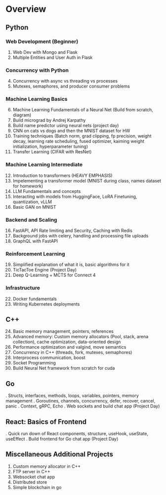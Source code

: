 # Overview

## Python

### Web Development (Beginner)
1. Web Dev with Mongo and Flask
2. Multiple Entities and User Auth in Flask

### Concurrency with Python
4. Concurrency with async vs threading vs processes
5. Mutexes, semaphores, and producer consumer problems

### Machine Learning Basics
6. Machine Learning Fundamentals of a Neural Net (Build from scratch, diagram)
7. Build micrograd by Andrej Karpathy
8. Build name predictor using neural nets (project day)
9. CNN on cats vs dogs and then the MNIST dataset for HW
10. Training techniques (Batch norm, grad clipping, fp precision, weight decay, learning rate scheduling, fused optimizer, kaiming weight initialization, hyperparameter tuning)
11. Transfer Learning (CIFAR with ResNet)

### Machine Learning Intermediate
12. Introduction to transformers (HEAVY EMPHASIS)
13. Impelementing a transformer model (MNIST during class, names dataset for homework)
14. LLM Fundamentals and concepts
15. Interacting with models from HuggingFace, LoRA Finetuning, quantization, vLLM
16. Basic GAN on MNIST

### Backend and Scaling
16. FastAPI, API Rate limiting and Security, Caching with Redis
17. Background jobs with celery, handling and processing file uploads
18. GraphQL with FastAPI

### Reinforcement Learning
19. Simplified explanation of what it is, basic algorithms for it
20. TicTacToe Engine (Project Day)
21. Deep Q-Learning + MCTS for Connect 4

### Infrastructure
22. Docker fundamentals
23. Writing Kubernetes deployments

## C++
24. Basic memory management, pointers, references
25. Advanced memory: Custom memory allocators (Pool, stack, arena collection), cache optimization, data-oriented design
26. Performance optimization and valgind, move semantics
27. Concurrency in C++ (threads, fork, mutexes, semaphores)
28. Interprocess communication, boost
29. Socket Programming
30. Build Neural Net framework from scratch for cuda

## Go
. Structs, interfaces, methods, loops, variables, pointers, memory management
. Goroutines, channels, concurrency, defer, recover, cancel, panic
. Context, gRPC, Echo
. Web sockets and build chat app (Project Day)

## React: Basics of Frontend
. Quick run down of React components, structure, useHook, useState, useEffect
. Build frontend for Go chat app (Project Day)


## Miscellaneous Additional Projects
1. Custom memory allocator in C++
2. FTP server in C++
3. Websocket chat app
4. Distributed store
5. Simple blockchain in go



